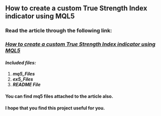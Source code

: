 ## How to create a custom True Strength Index indicator using MQL5
### Read the article through the following link:
### ***[How to create a custom True Strength Index indicator using MQL5](https://www.mql5.com/en/articles/12570)***
#### ***Included files:***
1. ***mq5_Files***
2. ***ex5_Files***
3. ***README File***
#### You can find mq5 files attached to the article also.

#### I hope that you find this project useful for you.